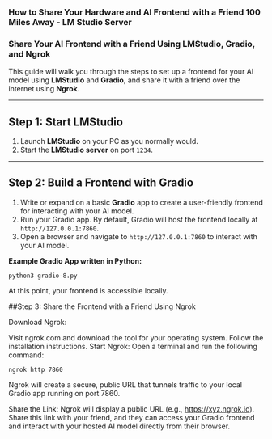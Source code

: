 ### How to Share Your Hardware and AI Frontend with a Friend 100 Miles Away - LM Studio Server

### Share Your AI Frontend with a Friend Using LMStudio, Gradio, and Ngrok

This guide will walk you through the steps to set up a frontend for your AI model using **LMStudio** and **Gradio**, and share it with a friend over the internet using **Ngrok**. 

---

## Step 1: Start LMStudio

1. Launch **LMStudio** on your PC as you normally would.
2. Start the **LMStudio server** on port `1234`.

---

## Step 2: Build a Frontend with Gradio

1. Write or expand on a basic **Gradio** app to create a user-friendly frontend for interacting with your AI model.
2. Run your Gradio app. By default, Gradio will host the frontend locally at `http://127.0.0.1:7860`.
3. Open a browser and navigate to `http://127.0.0.1:7860` to interact with your AI model.

**Example Gradio App written in Python:**
```
python3 gradio-8.py
```
At this point, your frontend is accessible locally.

##Step 3: Share the Frontend with a Friend Using Ngrok

Download Ngrok:

Visit ngrok.com and download the tool for your operating system.
Follow the installation instructions.
Start Ngrok: Open a terminal and run the following command:

```ngrok http 7860```

Ngrok will create a secure, public URL that tunnels traffic to your local Gradio app running on port 7860.

Share the Link: Ngrok will display a public URL (e.g., https://xyz.ngrok.io). Share this link with your friend, and they can access your Gradio frontend and interact with your hosted AI model directly from their browser.
